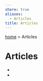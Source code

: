 ```yaml
---  
share: true  
aliases:  
  - Articles  
title: Articles  
---  
```

[ home](/index.md) > Articles  
# Articles  
<div><ul class="dataview list-view-ul"><li><span></span></li><li><span></span></li></ul></div>  
